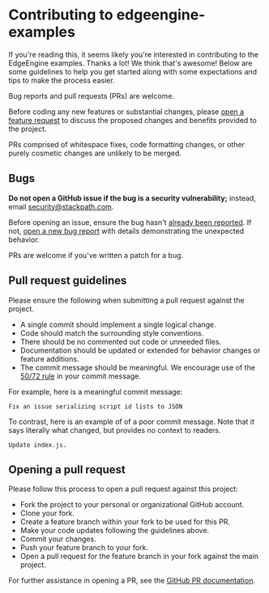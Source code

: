 # Contributing to edgeengine-examples

If you're reading this, it seems likely you're interested in contributing to 
the EdgeEngine examples. Thanks a lot! We think that's awesome! Below are some 
guidelines to help you get started along with some expectations and tips to make 
the process easier.

Bug reports and pull requests (PRs) are welcome.

Before coding any new features or substantial changes, please 
[open a feature request](https://github.com/stackpath/edgeengine-examples/issues/new) 
to discuss the proposed changes and benefits provided to the project.

PRs comprised of whitespace fixes, code formatting changes, or other purely 
cosmetic changes are unlikely to be merged.

## Bugs

**Do not open a GitHub issue if the bug is a security vulnerability;** instead, 
email [security@stackpath.com](mailto:security@stackpath.com).

Before opening an issue, ensure the bug hasn't 
[already been reported](https://github.com/stackpath/edgeengine-examples/issues). 
If not, [open a new bug report](https://github.com/stackpath/edgeengine-examples/issues/new) 
with details demonstrating the unexpected behavior.

PRs are welcome if you've written a patch for a bug.

## Pull request guidelines

Please ensure the following when submitting a pull request against the project.

* A single commit should implement a single logical change.
* Code should match the surrounding style conventions. 
* There should be no commented out code or unneeded files.
* Documentation should be updated or extended for behavior changes or feature 
  additions.
* The commit message should be meaningful. We encourage use of the 
  [50/72 rule](https://tbaggery.com/2008/04/19/a-note-about-git-commit-messages.html) 
  in your commit message.

For example, here is a meaningful commit message:
```
Fix an issue serializing script id lists to JSON
```

To contrast, here is an example of of a poor commit message. Note that it says 
literally what changed, but provides no context to readers.
```
Update index.js.
```

## Opening a pull request

Please follow this process to open a pull request against this project:

* Fork the project to your personal or organizational GitHub account.
* Clone your fork.
* Create a feature branch within your fork to be used for this PR.
* Make your code updates following the guidelines above.
* Commit your changes.
* Push your feature branch to your fork.
* Open a pull request for the feature branch in your fork against the main project.

For further assistance in opening a PR, see the 
[GitHub PR documentation](https://help.github.com/articles/about-pull-requests/).
